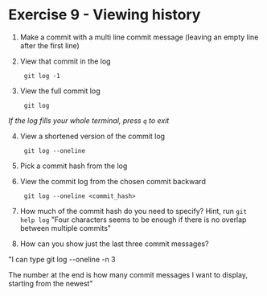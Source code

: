 # Exercise 9 - Viewing history

1. Make a commit with a multi line commit message
   (leaving an empty line after the first line)

2. View that commit in the log

        git log -1

3. View the full commit log

        git log

*If the log fills your whole terminal, press `q` to exit*

4. View a shortened version of the commit log

        git log --oneline

5. Pick a commit hash from the log

6. View the commit log from the chosen commit backward

        git log --oneline <commit_hash>

7. How much of the commit hash do you need to specify? Hint, run `git help log`
"Four characters seems to be enough if there is no overlap between multiple commits"

8. How can you show just the last three commit messages?

"I can type git log --oneline -n 3  

The number at the end is how many commit messages I want to display, starting from the newest"
